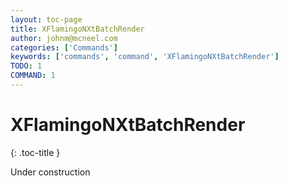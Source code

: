 ```yaml
---
layout: toc-page
title: XFlamingoNXtBatchRender
author: johnm@mcneel.com
categories: ['Commands']
keywords: ['commands', 'command', 'XFlamingoNXtBatchRender']
TODO: 1
COMMAND: 1
---
```



# XFlamingoNXtBatchRender
{: .toc-title }

Under construction
